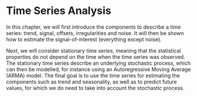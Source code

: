 # Time Series Analysis 

In this chapter, we will first introduce the components to describe a time series: trend, signal, offsets, irregularities and noise. It will then be shown how to estimate the signal-of-interest (everything except noise).

Next, we will consider stationary time series, meaning that the statistical properties do not depend on the time when the time series was observed. The stationary time series describe an underlying stochastic process, which can then be modelled, for instance using an Autoregressive Moving Average (ARMA) model. The final goal is to use the time series for estimating the components such as trend and seasonality, as well as to predict future values, for which we do need to take into account the stochastic process.

